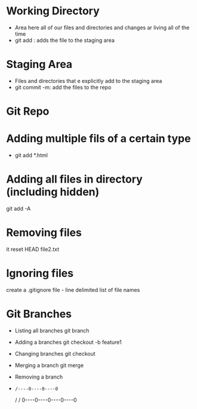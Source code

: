 # Working Directory
- Area here all of our files and directories and changes ar living all of the time
- git add : adds the file to the staging area

# Staging Area
- Files and directories that e explicitly add to the staging area
- git commit -m: add the files to the repo

# Git Repo

# Adding multiple fils of a certain type
- git add *.html

# Adding all files in directory (including hidden)
git add -A

# Removing files
it reset HEAD file2.txt

# Ignoring files
create a .gitignore file - line delimited list of file names

# Git Branches
- Listing all branches
     git branch

- Adding a branches
     git checkout -b feature1
 

- Changing branches
    git checkout <branch name>

- Merging a branch
        git merge <branch name>
- Removing a branch
- 
      /----0----0----0        
     /              /
0----0----0----0----0